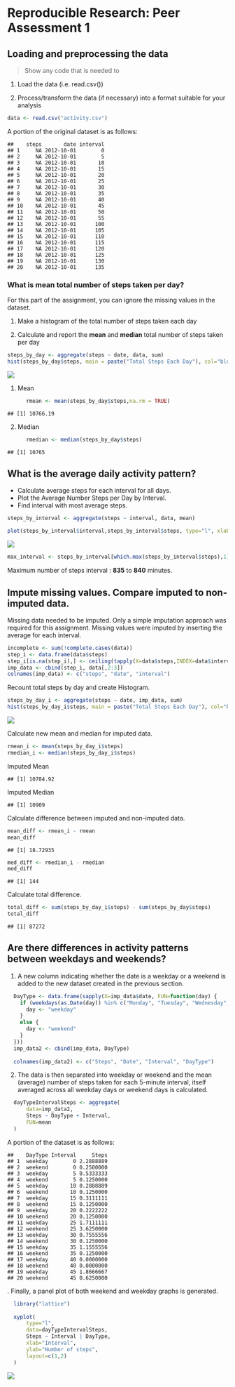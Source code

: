 # Reproducible Research: Peer Assessment 1


## Loading and preprocessing the data
>Show any code that is needed to

 1. Load the data (i.e. read.csv())
 
 2. Process/transform the data (if necessary) into a format suitable for your analysis


```r
data <- read.csv("activity.csv")
```

A portion of the original dataset is as follows:

```
##    steps       date interval
## 1     NA 2012-10-01        0
## 2     NA 2012-10-01        5
## 3     NA 2012-10-01       10
## 4     NA 2012-10-01       15
## 5     NA 2012-10-01       20
## 6     NA 2012-10-01       25
## 7     NA 2012-10-01       30
## 8     NA 2012-10-01       35
## 9     NA 2012-10-01       40
## 10    NA 2012-10-01       45
## 11    NA 2012-10-01       50
## 12    NA 2012-10-01       55
## 13    NA 2012-10-01      100
## 14    NA 2012-10-01      105
## 15    NA 2012-10-01      110
## 16    NA 2012-10-01      115
## 17    NA 2012-10-01      120
## 18    NA 2012-10-01      125
## 19    NA 2012-10-01      130
## 20    NA 2012-10-01      135
```

### What is mean total number of steps taken per day?

For this part of the assignment, you can ignore the missing values in
the dataset.

1. Make a histogram of the total number of steps taken each day

2. Calculate and report the **mean** and **median** total number of steps taken per day



```r
steps_by_day <- aggregate(steps ~ date, data, sum)
hist(steps_by_day$steps, main = paste("Total Steps Each Day"), col="blue", xlab="Number of Steps")
```

![](./PeerAssessment1_files/figure-html/unnamed-chunk-3-1.png) 


1. Mean

```r
      rmean <- mean(steps_by_day$steps,na.rm = TRUE)
```

```
## [1] 10766.19
```
2. Median

```r
      rmedian <- median(steps_by_day$steps)
```

```
## [1] 10765
```



## What is the average daily activity pattern?

* Calculate average steps for each interval for all days. 
* Plot the Average Number Steps per Day by Interval. 
* Find interval with most average steps. 

```r
steps_by_interval <- aggregate(steps ~ interval, data, mean)

plot(steps_by_interval$interval,steps_by_interval$steps, type="l", xlab="Interval", ylab="Number of Steps",main="Average Number of Steps per Day by Interval")
```

![](./PeerAssessment1_files/figure-html/unnamed-chunk-8-1.png) 

```r
max_interval <- steps_by_interval[which.max(steps_by_interval$steps),1]
```

Maximum number of steps interval :  **835**  to  **840** minutes.


## Impute missing values. Compare imputed to non-imputed data.
Missing data needed to be imputed. Only a simple imputation approach was required for this assignment. 
Missing values were imputed by inserting the average for each interval. 


```r
incomplete <- sum(!complete.cases(data))
step_i <- data.frame(data$steps)
step_i[is.na(step_i),] <- ceiling(tapply(X=data$steps,INDEX=data$interval,FUN=mean,na.rm=TRUE))
imp_data <- cbind(step_i, data[,2:3])
colnames(imp_data) <- c("steps", "date", "interval")
```


Recount total steps by day and create Histogram. 

```r
steps_by_day_i <- aggregate(steps ~ date, imp_data, sum)
hist(steps_by_day_i$steps, main = paste("Total Steps Each Day"), col="blue", xlab="Number of Steps")
```

![](./PeerAssessment1_files/figure-html/unnamed-chunk-10-1.png) 

Calculate new mean and median for imputed data. 

```r
rmean_i <- mean(steps_by_day_i$steps)
rmedian_i <- median(steps_by_day_i$steps)
```

Imputed Mean

```
## [1] 10784.92
```

Imputed Median

```
## [1] 10909
```
Calculate difference between imputed and non-imputed data.

```r
mean_diff <- rmean_i - rmean
mean_diff
```

```
## [1] 18.72935
```

```r
med_diff <- rmedian_i - rmedian
med_diff
```

```
## [1] 144
```

Calculate total difference.

```r
total_diff <- sum(steps_by_day_i$steps) - sum(steps_by_day$steps)
total_diff
```

```
## [1] 87272
```


## Are there differences in activity patterns between weekdays and weekends?


1.  A new column indicating whether the date is a weekday or a weekend is added to the new dataset created in the previous section.


```r
  DayType <- data.frame(sapply(X=imp_data$date, FUN=function(day) {
    if (weekdays(as.Date(day)) %in% c("Monday", "Tuesday", "Wednesday", "Thursday", "Friday")) {
      day <- "weekday"
    }
    else {
      day <- "weekend"
    } 
  }))
  imp_data2 <- cbind(imp_data, DayType)
  
  colnames(imp_data2) <- c("Steps", "Date", "Interval", "DayType")
```

2. The data is then separated into weekday or weekend and the mean (average) number of steps taken for each 5-minute interval, itself averaged across all weekday days or weekend days is calculated.


```r
  dayTypeIntervalSteps <- aggregate(
      data=imp_data2,
      Steps ~ DayType + Interval,
      FUN=mean
  )
```

A portion of the dataset is as follows:

```
##    DayType Interval     Steps
## 1  weekday        0 2.2888889
## 2  weekend        0 0.2500000
## 3  weekday        5 0.5333333
## 4  weekend        5 0.1250000
## 5  weekday       10 0.2888889
## 6  weekend       10 0.1250000
## 7  weekday       15 0.3111111
## 8  weekend       15 0.1250000
## 9  weekday       20 0.2222222
## 10 weekend       20 0.1250000
## 11 weekday       25 1.7111111
## 12 weekend       25 3.6250000
## 13 weekday       30 0.7555556
## 14 weekend       30 0.1250000
## 15 weekday       35 1.1555556
## 16 weekend       35 0.1250000
## 17 weekday       40 0.0000000
## 18 weekend       40 0.0000000
## 19 weekday       45 1.8666667
## 20 weekend       45 0.6250000
```


. Finally, a panel plot of both weekend and weekday graphs is generated.


```r
  library("lattice")
  
  xyplot(
      type="l",
      data=dayTypeIntervalSteps,
      Steps ~ Interval | DayType,
      xlab="Interval",
      ylab="Number of steps",
      layout=c(1,2)
  )
```

![](./PeerAssessment1_files/figure-html/unnamed-chunk-19-1.png) 
